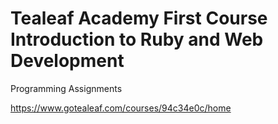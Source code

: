 Tealeaf Academy First Course
Introduction to Ruby and Web Development
=====================

Programming Assignments

https://www.gotealeaf.com/courses/94c34e0c/home

